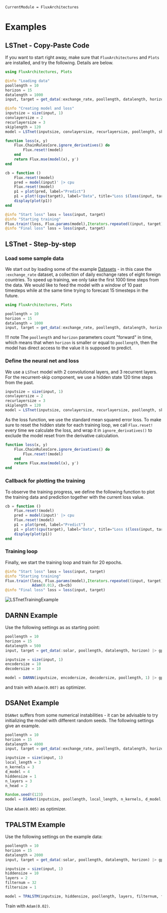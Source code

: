 ```@meta
CurrentModule = FluxArchitectures
```

# Examples

## LSTnet - Copy-Paste Code

If you want to start right away, make sure that `FluxArchitectures` and `Plots` are installed, and try the following. Details are below.
```julia
using FluxArchitectures, Plots

@info "Loading data"
poollength = 10
horizon = 15
datalength = 1000
input, target = get_data(:exchange_rate, poollength, datalength, horizon) |> gpu

@info "Creating model and loss"
inputsize = size(input, 1)
convlayersize = 2
recurlayersize = 3
skiplength = 120
model = LSTnet(inputsize, convlayersize, recurlayersize, poollength, skiplength, init=Flux.zeros32, initW=Flux.zeros32) |> gpu

function loss(x, y)
    Flux.ChainRulesCore.ignore_derivatives() do
        Flux.reset!(model)
    end
    return Flux.mse(model(x), y')
end

cb = function ()
    Flux.reset!(model)
    pred = model(input)' |> cpu
    Flux.reset!(model)
    p1 = plot(pred, label="Predict")
    p1 = plot!(cpu(target), label="Data", title="Loss $(loss(input, target))")
    display(plot(p1))
end

@info "Start loss" loss = loss(input, target)
@info "Starting training"
Flux.train!(loss, Flux.params(model),Iterators.repeated((input, target), 20), Adam(0.01), cb=cb)
@info "Final loss" loss = loss(input, target)
```


## LSTnet - Step-by-step

### Load some sample data

We start out by loading some of the example [Datasets](@ref) - in this case the `:exchange_rate` dataset, a collection of daily exchange rates of eight foreign countries. To speed up training, we only take the first 1000 time steps from the data. We would like to feed the model with a window of 10 past timesteps while at the same time trying to forecast 15 timesteps in the future.
```julia
using FluxArchitectures, Plots

poollength = 10
horizon = 15
datalength = 1000
input, target = get_data(:exchange_rate, poollength, datalength, horizon) |> gpu
```

!!! note
    The `poollength` and `horizon` parameters count "forward" in time, which means that when `horizon` is smaller or equal to `poollength`, then the model has direct access to the value it is supposed to predict.


### Define the neural net and loss

We use a `LSTnet` model with 2 convolutional layers, and 3 recurrent layers. For the recurrent-skip component, we use a hidden state 120 time steps from the past.
```julia
inputsize = size(input, 1)
convlayersize = 2
recurlayersize = 3
skiplength = 120
model = LSTnet(inputsize, convlayersize, recurlayersize, poollength, skiplength, init=Flux.zeros32, initW=Flux.zeros32) |> gpu
```

As the loss function, we use the standard mean squared error loss. To make sure to reset the hidden state for each training loop, we call `Flux.reset!` every time we calculate the loss, and wrap it in `ignore_derivatives()` to exclude the model reset from the derivative calculation.
```julia
function loss(x, y)
    Flux.ChainRulesCore.ignore_derivatives() do
        Flux.reset!(model)
    end
    return Flux.mse(model(x), y')
end
```


### Callback for plotting the training

To observe the training progress, we define the following function to plot the training data and prediction together with the current loss value.
```julia
cb = function ()
    Flux.reset!(model)
    pred = model(input)' |> cpu
    Flux.reset!(model)
    p1 = plot(pred, label="Predict")
    p1 = plot!(cpu(target), label="Data", title="Loss $(loss(input, target))")
    display(plot(p1))
end
```

### Training loop

Finally, we start the training loop and train for 20 epochs.
```julia
@info "Start loss" loss = loss(input, target)
@info "Starting training"
Flux.train!(loss, Flux.params(model),Iterators.repeated((input, target), 20),
            Adam(0.01), cb=cb)
@info "Final loss" loss = loss(input, target)
```

![LSTnetTrainingExample](https://user-images.githubusercontent.com/40642560/133287659-f67a9537-3afa-491a-aaec-c04b24706a8a.gif)


## DARNN Example

Use the following settings as as starting point:
```julia
poollength = 10
horizon = 15
datalength = 500
input, target = get_data(:solar, poollength, datalength, horizon) |> gpu

inputsize = size(input, 1)
encodersize = 10
decodersize = 10

model = DARNN(inputsize, encodersize, decodersize, poollength, 1) |> gpu
```
and train with `Adam(0.007)` as optimizer.


## DSANet Example

`DSANet` suffers from some numerical instabilities - it can be advisable to try initializing the model with different random seeds. The following settings give an example.
```julia
poollength = 10
horizon = 15
datalength = 4000
input, target = get_data(:exchange_rate, poollength, datalength, horizon) |> gpu

inputsize = size(input, 1)
local_length = 3
n_kernels = 3
d_model = 4
hiddensize = 1
n_layers = 3
n_head = 2

Random.seed!(123)
model = DSANet(inputsize, poollength, local_length, n_kernels, d_model, hiddensize, n_layers, n_head) |> gpu
```
Use `Adam(0.005)` as optimizer.


## TPALSTM Example

Use the following settings on the example data:
```julia
poollength = 10
horizon = 15
datalength = 2000
input, target = get_data(:solar, poollength, datalength, horizon) |> gpu

inputsize = size(input, 1)
hiddensize = 10
layers = 2
filternum = 32
filtersize = 1

model = TPALSTM(inputsize, hiddensize, poollength, layers, filternum, filtersize) |> gpu
```
Train with `Adam(0.02)`.